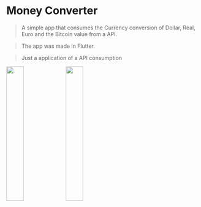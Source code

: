 # Money Converter

> A simple app that consumes the Currency conversion of Dollar, Real, Euro and the Bitcoin value from a API. 

> The app was made in Flutter.

> Just a application of a API consumption
<div>
<image src="images/Main_Screen.jpg" width=30% >
<image src="images/Main_Example.jpg" width=30% >
  </div>
